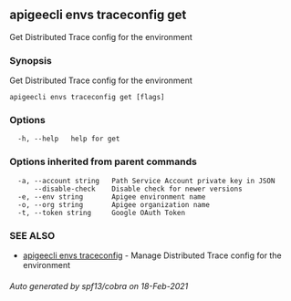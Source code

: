 ## apigeecli envs traceconfig get

Get Distributed Trace config for the environment

### Synopsis

Get Distributed Trace config for the environment

```
apigeecli envs traceconfig get [flags]
```

### Options

```
  -h, --help   help for get
```

### Options inherited from parent commands

```
  -a, --account string   Path Service Account private key in JSON
      --disable-check    Disable check for newer versions
  -e, --env string       Apigee environment name
  -o, --org string       Apigee organization name
  -t, --token string     Google OAuth Token
```

### SEE ALSO

* [apigeecli envs traceconfig](apigeecli_envs_traceconfig.md)	 - Manage Distributed Trace config for the environment

###### Auto generated by spf13/cobra on 18-Feb-2021
